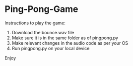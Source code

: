 # Ping-Pong-Game
Instructions to play the game:

  1. Download the bounce.wav file
  2. Make sure it is in the same folder as of pingpong.py
  3. Make relevant changes in the audio code as per your OS
  4. Run pingpong.py on your local device
  
Enjoy
